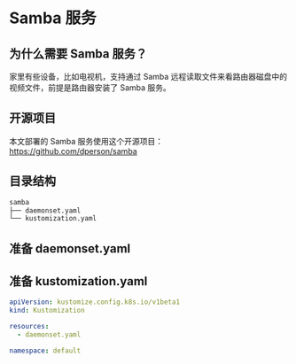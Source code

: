 # Samba 服务

## 为什么需要 Samba 服务？

家里有些设备，比如电视机，支持通过 Samba 远程读取文件来看路由器磁盘中的视频文件，前提是路由器安装了 Samba 服务。

## 开源项目

本文部署的 Samba 服务使用这个开源项目：https://github.com/dperson/samba

## 目录结构

```txt
samba
├── daemonset.yaml
└── kustomization.yaml
```

## 准备 daemonset.yaml

<FileBlock showLineNumbers title="daemonset.yaml" file="home-network/samba.yaml" />

## 准备 kustomization.yaml

```yaml
apiVersion: kustomize.config.k8s.io/v1beta1
kind: Kustomization

resources:
  - daemonset.yaml

namespace: default
```
